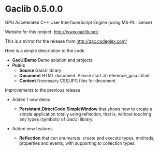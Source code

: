 # Gaclib 0.5.0.0


GPU Accelerated C++ User Interface/Script Engine (using MS-PL license)

Website for this project: http://www.gaclib.net/

This is a mirror for the release from http://gac.codeplex.com/

Here is a simple description to the code
* **GacUIDemo** Demo solution and projects
* **Public** 
    * **Source** GacUI library
    * **Document** HTML document. Please start at reference_gacui.html
    * **Content** Necessary CSS/JPG files for document

Improvements to the previous release
* Added 1 new demo

    * **Persistant.DirectCode.SimpleWindow** that shows how to create a simple application totally using reflection, that is, without touching any types (symbols) of GacUI library.
* Added new features

    * **Reflection** that can enumerate, create and execute types, methods, properties and events, with supporting to collection types.